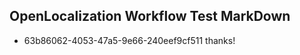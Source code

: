 ## OpenLocalization Workflow Test MarkDown
* 63b86062-4053-47a5-9e66-240eef9cf511 thanks!

<!--HONumber=Jul16_HO4-->



